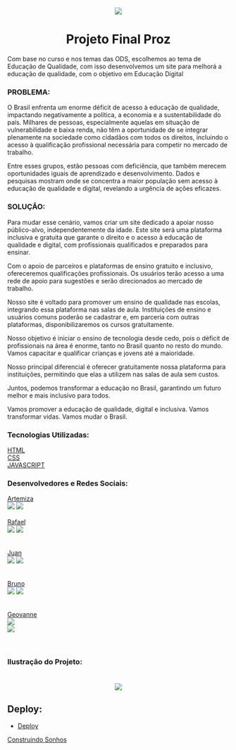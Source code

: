 <h1 align="center">
  <img  src="https://github.com/Mizarocha/Projeto-Final-Proz/assets/88461178/6f93afec-4699-42db-aabc-7272bbba39db")
>
</h1>

 <h1 align="center">Projeto Final Proz</h1>

Com base no curso e nos temas das ODS, escolhemos ao tema de Educação de Qualidade, com isso desenvolvemos um site para melhorá a educação de qualidade, com o objetivo em Educação Digital

### PROBLEMA: 

O Brasil enfrenta um enorme déficit de acesso à educação de qualidade, impactando negativamente a política, a economia e a sustentabilidade do país. Milhares de pessoas, especialmente aquelas em situação de vulnerabilidade e baixa renda, não têm a oportunidade de se integrar plenamente na sociedade como cidadãos com todos os direitos, incluindo o acesso à qualificação profissional necessária para competir no mercado de trabalho.

Entre esses grupos, estão pessoas com deficiência, que também merecem oportunidades iguais de aprendizado e desenvolvimento. Dados e pesquisas mostram onde se concentra a maior população sem acesso à educação de qualidade e digital, revelando a urgência de ações eficazes.


### SOLUÇÃO:
Para mudar esse cenário, vamos criar um site dedicado a apoiar nosso público-alvo, independentemente da idade. Este site será uma plataforma inclusiva e gratuita que garante o direito e o acesso à educação de qualidade e digital, com profissionais qualificados e preparados para ensinar.

Com o apoio de parceiros e plataformas de ensino gratuito e inclusivo, ofereceremos qualificações profissionais. Os usuários terão acesso a uma rede de apoio para sugestões e serão direcionados ao mercado de trabalho.

Nosso site é voltado para promover um ensino de qualidade nas escolas, integrando essa plataforma nas salas de aula. Instituições de ensino e usuários comuns poderão se cadastrar e, em parceria com outras plataformas, disponibilizaremos os cursos gratuitamente.

Nosso objetivo é iniciar o ensino de tecnologia desde cedo, pois o déficit de profissionais na área é enorme, tanto no Brasil quanto no resto do mundo. Vamos capacitar e qualificar crianças e jovens até a maioridade.

Nosso principal diferencial é oferecer gratuitamente nossa plataforma para instituições, permitindo que elas a utilizem nas salas de aula sem custos.

Juntos, podemos transformar a educação no Brasil, garantindo um futuro melhor e mais inclusivo para todos.

Vamos promover a educação de qualidade, digital e inclusiva. Vamos transformar vidas. Vamos mudar o Brasil.

### Tecnologias Utilizadas:
[ HTML](https://developer.mozilla.org/pt-BR/docs/Web/HTML)         
[ CSS](https://developer.mozilla.org/pt-BR/docs/Web/CSS)       
[JAVASCRIPT](https://developer.mozilla.org/pt-BR/docs/Web/JavaScript)   

### Desenvolvedores e Redes Sociais: 
[Artemiza]()     
  <a href="https://www.linkedin.com/in/artemiza-rocha/a" target="_blank"><img src="https://img.shields.io/badge/-LinkedIn-%230077B5?style=for-the-badge&logo=linkedin&logoColor=white" target="_blank"></a> 
  <a href="https://github.com/Mizarocha" target="_blank"><img src="https://img.shields.io/badge/-GITHUB-1C6B94?style=for-the-badge&logo=github&logoColor=white" target="_blank"></a>
<br><br>
[Rafael]()  
  <a href="https://www.linkedin.com/in/rafael-romualdo-5787a3217/" target="_blank"><img src="https://img.shields.io/badge/-LinkedIn-%230077B5?style=for-the-badge&logo=linkedin&logoColor=white" target="_blank"></a> 
  <a href="https://github.com/rafaromualdo1989" target="_blank"><img src="https://img.shields.io/badge/-GITHUB-1C6B94?style=for-the-badge&logo=github&logoColor=white" target="_blank"></a>
<br><br>    
[Juan]()            
  <a href="https://www.linkedin.com/in/juanlucca846" target="_blank"><img src="https://img.shields.io/badge/-LinkedIn-%230077B5?style=for-the-badge&logo=linkedin&logoColor=white" target="_blank"></a> 
  <a href="https://github.com/JuanLucca846" target="_blank"><img src="https://img.shields.io/badge/-GITHUB-1C6B94?style=for-the-badge&logo=github&logoColor=white" target="_blank"></a>           <br><br>   
[Bruno]()   
  <a href="https://www.linkedin.com/in/bruno-eustáquio-gonçalves-536b271b1/" target="_blank"><img src="https://img.shields.io/badge/-LinkedIn-%230077B5?style=for-the-badge&logo=linkedin&logoColor=white" target="_blank"></a> 
  <a href="https://github.com/Brunoeustaquiodepaula" target="_blank"><img src="https://img.shields.io/badge/-GITHUB-1C6B94?style=for-the-badge&logo=github&logoColor=white" target="_blank"></a>
<br><br>   
[Geovanne]()      
  <a href="https://linkedin.com/in/geovannemoreira" target="_blank"><img src="https://img.shields.io/badge/-LinkedIn-%230077B5?style=for-the-badge&logo=linkedin&logoColor=white" target="_blank"></a>      
  <a href="https://github.com/geovannemoreira" target="_blank"><img src="https://img.shields.io/badge/-GITHUB-1C6B94?style=for-the-badge&logo=github&logoColor=white" target="_blank"></a>      
<br><br>  

### Ilustração do Projeto: 

<h1 align="center">
  <img  src="https://github.com/Mizarocha/Projeto-Final-Proz/assets/88461178/018c4624-b0d5-4216-9834-58043b87f466">
</h1>

## Deploy:     

- [Deploy](https://projeto-final-proz.vercel.app/)

          
[Construindo Sonhos](https://projeto-final-proz.vercel.app/)

 
  
